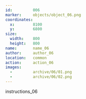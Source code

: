 ```yaml
---
id:			006
marker: 	objects/object_06.png
coordinates:
  x:		8100
  y:		6800
size:
  width:	800
  height:	800
name: 		name_06
author:		author_06
location: 	common
action: 	action_06
images:
  -			archive/06/01.png
  -			archive/06/02.png
---
```


instructions_06

